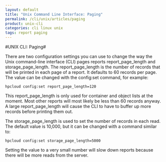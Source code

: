 ```yaml
---
layout: default
title: "Unix Command Line Interface: Paging"
permalink: /cli/unix/articles/paging
product: unix-cli
categories: cli linux unix
tags: report paging
---
```

#UNIX CLI: Paging#

There are two configuration settings you can use to change the way the Unix command-line interface (CLI) pages reports report_page_length and storage_page_length.  The report_page_length is the number of records that will be printed in each page of a report.  It defaults to 60 records per page.  The value can be changed with the config:set command, for example:

    hpcloud config:set report_page_length=120

This report_page_length is only used for container and object lists at the moment.  Most other reports will most likely be less than 60 records anyway.  A large report_page_length will cause the CLI to have to buffer up more records before printing them out.

The storage_page_length is used to set the number of records in each read.  The default value is 10,000, but it can be changed with a command similar to:

    hpcloud config:set storage_page_length=5000

Setting the value to a very small number will slow down reports because there will be more reads from the server.
